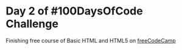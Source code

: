 # Day 2 of #100DaysOfCode Challenge

Finishing free course of Basic HTML and HTML5 on [freeCodeCamp](https://www.freecodecamp.org/learn/responsive-web-design/#basic-html-and-html5)
